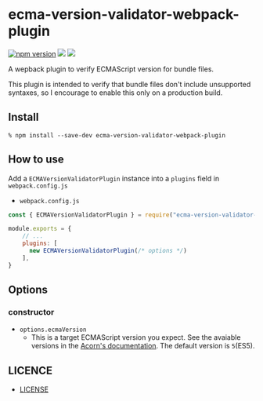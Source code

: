 # ecma-version-validator-webpack-plugin
[![npm version](https://badge.fury.io/js/ecma-version-validator-webpack-plugin.svg)](https://badge.fury.io/js/ecma-version-validator-webpack-plugin)
[![](https://github.com/koba04/ecma-version-validator-webpack-plugin/workflows/test/badge.svg)](https://github.com/koba04/ecma-version-validator-webpack-plugin/actions?workflow=test)
[![](https://github.com/koba04/ecma-version-validator-webpack-plugin/workflows/lint/badge.svg)](https://github.com/koba04/ecma-version-validator-webpack-plugin/actions?workflow=lint)

A wepback plugin to verify ECMAScript version for bundle files.

This plugin is intended to verify that bundle files don't include unsupported syntaxes, so I encourage to enable this only on a production build.

## Install

```
% npm install --save-dev ecma-version-validator-webpack-plugin
```

## How to use

Add a `ECMAVersionValidatorPlugin` instance into a `plugins` field in `webpack.config.js`

- `webpack.config.js`

```js
const { ECMAVersionValidatorPlugin } = require("ecma-version-validator-webpack-plugin");

module.exports = {
    // ...
    plugins: [
      new ECMAVersionValidatorPlugin(/* options */)
    ],
}
```

## Options

### constructor

- `options.ecmaVersion`
    - This is a target ECMAScript version you expect. See the avaiable versions in the [Acorn's documentation](https://github.com/acornjs/acorn/tree/master/acorn#interface). The default version is `5`(ES5).

## LICENCE

- [LICENSE](./LICENSE)